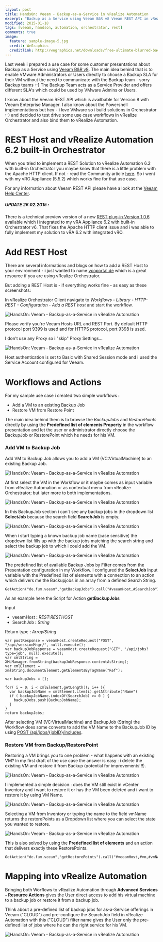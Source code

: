 ```yaml
---
layout: post
title: HandsOn: Veeam - Backup-as-a-Service in vRealize Automation
excerpt: "Backup as a Service using Veeam B&R v8 Veeam REST API in vRealize Orchestrator and vRealize Automation."
modified: 2015-01-18
tags: [veeam, handson, automation, orchestrator, rest]
comments: true
image:
  feature: sample-image-5.jpg
  credit: WeGraphics
  creditlink: http://wegraphics.net/downloads/free-ultimate-blurred-background-pack/
---
```



Last week i prepared a use case for some customer presentations about Backup as a Service using [Veeam B&R v8](http://www.veeam.com/de/vm-backup-recovery-replication-software.html).
The main idea behind that is to enable VMware Administrators or Users directly to choose a Backup SLA for their VM without the need to communicate with the Backup team - sorry Backup teams :-) The Backup Team acts as a Service Provider and offers different SLA's which could be used by VMware Admins or Users.

I know about the Veeam REST API which is availbable for Version 8 with Veeam Enterprise Manager. I also know about the Powershell implementations but hey - i love VMware so i build solutions in Orchestrator :-) and decided to test drive some use case workflows in vRealize Orchestrator and also bind them to vRealize Automation.

# REST Host and vRealize Automation 6.2 built-in Orchestrator

When you tried to implement a REST Solution to vRealize Automation 6.2 with built-in Orchestrator you maybe know that there is a little problem with the Apache HTTP client. If not - read the Community article [here](https://communities.vmware.com/message/2463764#2463764). So i went with my vRO Appliance (5.5.2) which works fine for that use case.

For any information about Veeam REST API please have a look at the [Veeam Help Center](http://helpcenter.veeam.com/backup/80/rest/).


##### UPDATE 26.02.2015 :
There is a technical preview version of a new [REST plug-in Version 1.0.6](https://communities.vmware.com/docs/DOC-28670) available which i integrated to my vRA Appliance 6.2 with built-in Orchestrator v6. That fixes the Apache HTTP client issue and i was able to fully implement my solution to vRA 6.2 with integrated vRO.



# Add REST Host

There are several informations and blogs on how to add a REST Host to your environment - i just wanted to name [vcoportal.de](http://www.vcoportal.de) which is a great resource if you are using vRealize Orchestrator.

But adding a REST Host is - if everything works fine - as easy as these screenshots:

In vRealize Orchestrator Client navigate to *Workflows - Library - HTTP-REST - Configuration - Add a REST host* and start the workflow.

![HandsOn: Veeam - Backup-as-a-Service in vRealize Automation](http://my311.de/images/2015-01-18-veeam-backup-as-a-service/my311de-15.01.2015-13.52.10.png)

Please verify you're Veeam Hosts URL and REST Port. By default HTTP protocol port 9399 is used and for HTTPS protocol, port 9398 is used.

I don't use any Proxy so i "skip" Proxy Settings...


![HandsOn: Veeam - Backup-as-a-Service in vRealize Automation](http://my311.de/images/2015-01-18-veeam-backup-as-a-service/my311de-15.01.2015-13.51.33.png)

Host authentication is set to Basic with Shared Session mode and i used the Service Account configured for Veeam.



# Workflows and Actions

For my sample use case i created two simple workflows :

- Add a VM to an existing Backup Job
- Restore VM from Restore Point

The main idea behind them is to browse the *BackupJobs* and *RestorePoints* directly by using the **Predefined list of elements Property** in the workflow presentation and let the user or administrator directly choose the BackupJob or RestorePoint which he needs for his VM.


### Add VM to Backup Job

Add VM to Backup Job allows you to add a VM (VC:VirtualMachine) to an existing Backup Job.

![HandsOn: Veeam - Backup-as-a-Service in vRealize Automation](http://my311.de/images/2015-01-18-veeam-backup-as-a-service/my311de-19.01.2015-17.27.16.png)

At first select the VM in the Workflow or it maybe comes as input variable from vRealize Automation or as contextual menu from vRealize Orchestrator; but later more to both implementations.

![HandsOn: Veeam - Backup-as-a-Service in vRealize Automation](http://my311.de/images/2015-01-18-veeam-backup-as-a-service/my311de-19.01.2015-17.27.23.png)

In this BackupJob section i can't see any backup jobs in the dropdown list **SelectJob** because the search field **SearchJob** is empty.

![HandsOn: Veeam - Backup-as-a-Service in vRealize Automation](http://my311.de/images/2015-01-18-veeam-backup-as-a-service/my311de-19.01.2015-17.27.40.png)

When i start typing a known backup job name (case sensitive) the dropdown list fills up with the backup jobs matching the search string and select the backup job to which i could add the VM.

![HandsOn: Veeam - Backup-as-a-Service in vRealize Automation](http://my311.de/images/2015-01-18-veeam-backup-as-a-service/my311de-15.01.2015-14.43.29.png)

The predefined list of available Backup Jobs by Filter comes from the Presentation configuration in my Workflow. I configured the **SelectJob** Input variable with the Predefined list of elements with a connection to an action which delivers me the Backupjobs in an array from a defined Search String.

```
GetAction("de.fum.veeam","getBackupJobs").call("#veeamHost,#SearchJob")
```

As an example here the Script for Action **getBackupJobs**

Input
 - veeamHost : *REST:RESTHOST*
 - SearchJob : *String*

Return type : *Array/String*

```
var postResponse = veeamHost.createRequest("POST", "/api/sessionMngr/", null).execute();
var backupJobResponse = veeamHost.createRequest("GET", "/api/jobs?type=job", null).execute();
var xmlString = XMLManager.fromString(backupJobResponse.contentAsString);
var xmlElement = xmlString.documentElement.getElementsByTagName("Ref");

var backupJobs = [];

for( i = 0; i < xmlElement.getLength(); i++ ){
  var backupJobName = xmlElement.item(i).getAttribute("Name")
  if ( backupJobName.indexOf(SearchJob) >= 0 ) {
    backupJobs.push(BackupJobName);
  }
}
return backupJobs;
```

After selecting VM (VC:VirtualMachine) and BackupJob (String) the Workflow does some converts to add the VM Name to the BackupJob ID by using [POST /api/jobs/{jobID}/includes](http://helpcenter.veeam.com/backup/80/rest/post_jobs_id_includes.html).

### Restore VM from Backup/RestorePoint

Restoring a VM brings you to one problem - what happens with an existing VM? In my first draft of the use case the answer is easy : i delete the existing VM and restore it from Backup (potential for improvements!!!).

![HandsOn: Veeam - Backup-as-a-Service in vRealize Automation](http://my311.de/images/2015-01-18-veeam-backup-as-a-service/my311de-19.01.2015-17.53.34.png)

I implemented a simple decision : does the VM still exist in vCenter Inventory and i want to restore it or has the VM been deleted and i want to restore it by using VM Name.

![HandsOn: Veeam - Backup-as-a-Service in vRealize Automation](http://my311.de/images/2015-01-18-veeam-backup-as-a-service/my311de-19.01.2015-17.53.47.png)

Selecting a VM from Inventory or typing the name to the field vmName returns the restorePoints as a Dropdown list where you can select the state you wanted to restore.


![HandsOn: Veeam - Backup-as-a-Service in vRealize Automation](http://my311.de/images/2015-01-18-veeam-backup-as-a-service/my311de-15.01.2015-14.44.23.png)

This is also solved by using the **Predefined list of elements** and an action that delivers exactly these RestorePoints.

```
GetAction("de.fum.veeam","getRestorePoints").call("#veeamHost,#vm,#vmName")
```

# Mapping into vRealize Automation

Bringing both Worflows to vRealize Automation through **Advanced Services - Resource Actions** gives the User direct access to add his virtual machine to a backup job or restore it from a backup job.

Think about a pre-defined list of backup jobs for as-a-Service offerings in Veeam ("CLOUD") and pre-configure the SearchJob field in vRealize Automation with this ("CLOUD") filter name gives the User only the pre-defined list of jobs where he can the right service for his VM.

![HandsOn: Veeam - Backup-as-a-Service in vRealize Automation](http://my311.de/images/2015-01-18-veeam-backup-as-a-service/my311de-19.01.2015-17.51.52.png)
